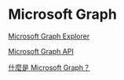 # Microsoft Graph

[Microsoft Graph Explorer](https://developer.microsoft.com/en-us/graph/graph-explorer)

[Microsoft Graph API](https://docs.m1icrosoft.com/zh-tw/azure/active-directory/develop/microsoft-graph-intro)

[什麼是 Microsoft Graph？](https://docs.microsoft.com/zh-tw/learn/modules/msgraph-intro-overview/)


